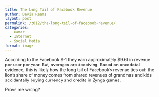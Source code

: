 ```yaml
---
title: The Long Tail of Facebook Revenue
author: Devin Reams
layout: post
permalink: /2012/the-long-tail-of-facebook-revenue/
categories:
  - Humor
  - Internet
  - Social Media
format: image
---
```

According to the Facebook S-1 they earn approximately $9.61 in revenue per user per year. But, averages are deceiving. Based on anecdotal evidence, this is likely how the long tail of Facebook&#8217;s revenue ties out: the lion&#8217;s share of money comes from shared revenues of grandmas and kids accidentally buying currency and credits in Zynga games.

Prove me wrong?